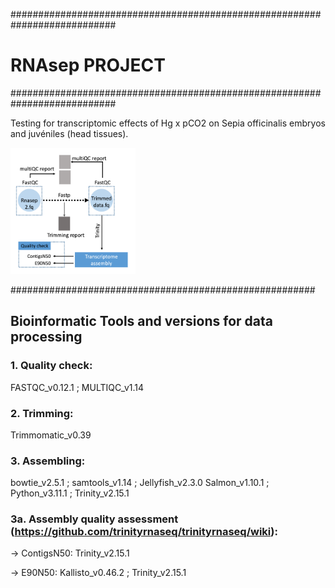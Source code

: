 ###########################################################################
#				RNAsep PROJECT				###
###########################################################################

Testing for transcriptomic effects of Hg x pCO2 on Sepia officinalis embryos and juvéniles (head tissues).


<img src="Workflow.png" width="200"/>

#######################################################
## Bioinformatic Tools and versions for data processing

### 1. Quality check:

FASTQC_v0.12.1	; MULTIQC_v1.14

### 2. Trimming:

Trimmomatic_v0.39

### 3. Assembling:

bowtie_v2.5.1	; samtools_v1.14	; Jellyfish_v2.3.0
Salmon_v1.10.1	; Python_v3.11.1	; Trinity_v2.15.1

### 3a. Assembly quality assessment (https://github.com/trinityrnaseq/trinityrnaseq/wiki):

-> ContigsN50: Trinity_v2.15.1

-> E90N50: Kallisto_v0.46.2	; Trinity_v2.15.1

